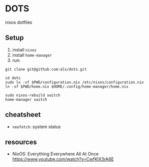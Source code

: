 # DOTS

nixos dotfiles

## Setup

1. install `nixos`
2. install `home-manager`
3. run:

```
git clone git@github.com:alx/dots.git 

cd dots
sudo ln -sf $PWD/configuration.nix /etc/nixos/configuration.nix
ln -sf $PWD/home.nix $HOME/.config/home-manager/home.nix

sudo nixos-rebuild switch
home-manager switch
```

## cheatsheet

- `neofetch`: system status

## resources

-  NixOS: Everything Everywhere All At Once
   https://www.youtube.com/watch?v=CwfKlX3rA6E
